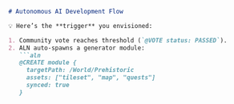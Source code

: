 ```markdown
# Autonomous AI Development Flow

💡 Here’s the **trigger** you envisioned:

1. Community vote reaches threshold (`@VOTE status: PASSED`).
2. ALN auto‑spawns a generator module:
   ```aln
   @CREATE module {
     targetPath: /World/Prehistoric
     assets: ["tileset", "map", "quests"]
     synced: true
   }
   ```
